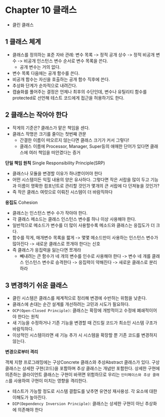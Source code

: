 # Chapter 10 클래스
- 클린 클래스

## 1 클래스 체계
- 클래스를 정의하는 표준 자바 관례: 변수 목록 -> 정적 공개 상수 -> 정적 비공개 변수 -> 비공개 인스턴스 변수 순서로 변수 목록을 쓴다.
    - 공개 변수는 거의 없다.
- 변수 목록 다음에는 공개 함수를 쓴다.
- 비공개 함수는 자신을 호출하는 공개 함수 직후에 쓴다.
- 추상화 단계가 순차적으로 내려간다.
- 캡슐화를 풀어주는 결정은 언제나 최후의 수단인데, 변수나 유틸리티 함수를 protected로 선언해 테스트 코드에게 접근을 허용하기도 한다.

## 2 클래스는 작아야 한다
- 작게의 기준은? 클래스가 맡은 책임을 센다.
- 클래스 작명은 크기를 줄이는 첫번째 관문
    - 간결한 이름이 떠오르지 않는다면 클래스 크기가 커서 그렇다!
    - 클래스 이름에 Processor, Manager, Super등의 애매한 단어가 있다면 클래스에 여러 책임을 떠안겼다는 증거  
  

**단일 책임 원칙** Single Responsibility Principle(SRP)
- 클래스나 모듈을 변경할 이유가 하나뿐이어야 한다
- 어떤 시스템이든 익힐 내용의 양은 유사하다. 그렇다면 작은 서랍을 많이 두고 기능과 이름이 명확한 컴포넌트로 관리할 것인가 몇개의 큰 서랍에 다 던져놓을 것인가?
- 즉 작은 클래스 여럿으로 이뤄진 시스템이 더 바람직하다


**응집도** Cohesion
- 클래스는 인스턴스 변수 수가 작아야 한다.
- 각 클래스 메소드는 클래스 인스턴스 변수를 하나 이상 사용해야 한다.
- 일반적으로 메소드가 변수를 더 많이 사용할수록 메소드와 클래스는 응집도가 더 크다.
- 함수를 작게, 매개변수 목록을 짧게 -> 몇몇 메소드만이 사용하는 인스턴스 변수가 많아진다 -> 새로운 클래스로 쪼개야 한다는 신호
- 즉 클래스가 응집력을 잃는다면 쪼개라
    - 빼내려는 큰 함수가 네 개의 변수를 인수로 사용해야 한다 -> 변수 네 개를 클래스 인스턴스 변수로 승격한다 -> 응집력이 약해진다 -> 새로운 클래스로 분리하라

## 3 변경하기 쉬운 클래스
- 클린 시스템은 클래스를 체계적으로 정리해 변경에 수반하는 위험을 낮춘다.
- 클래스에 손대는 순간 설계를 개선하려는 고민과 시도가 필요하다.
- `OCP(Open-Closed Principle)`: 클래스는 확장에 개방적이고 수정에 폐쇄적이어야 한다는 원칙
- 새 기능을 수정하거나 기존 기능을 변경할 때 건드릴 코드가 최소인 시스템 구조가 바람직하다.
- 이상적인 시스템이라면 새 기능 추가 시 시스템을 확장할 뿐 기존 코드를 변경하지 않는다.

**변경으로부터 격리**

객체 지향 프로그래밍에는 구상Concrete 클래스와 추상Abstract 클래스가 있다. 구상 클래스는 상세한 구현(코드)을 포함하며 추상 클래스는 개념만 포함한다. 상세한 구현에 의존하는 클라이언트 클래스는 구현이 바뀌면 위험하므로 우리는 `인터페이스와 추상 클래스`를 사용하여 구현이 미치는 영향을 격리한다.  
- 테스트가 가능할 정도로 시스템 결합도를 낮추면 유연성 재사용성. 각 요소에 대한 이해도가 높아진다.
- `DIP(Dependency Inversion Principle)`: 클래스는 상세한 구현이 아닌 추상화에 의존해야 한다
  


